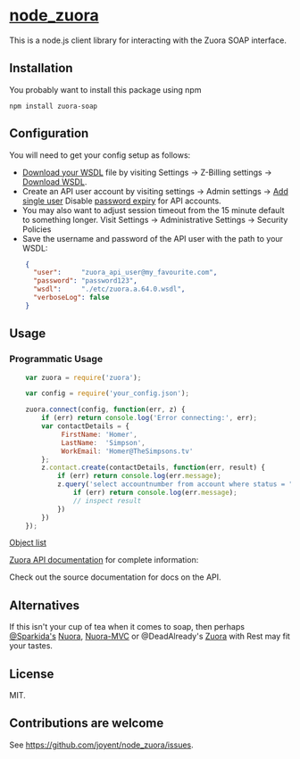 # [node_zuora](https://github.com/joyent/node_zuora.git)

This is a node.js client library for interacting with the Zuora
SOAP interface.


## Installation

You probably want to install this package using npm

    npm install zuora-soap


## Configuration

You will need to get your config setup as follows:

- [Download your WSDL][1] file by visiting Settings -> Z-Billing settings -> [Download WSDL][1].    
- Create an API user account by visiting settings -> Admin settings -> [Add single user][2]
Disable [password expiry][3] for API accounts.
- You may also want to adjust session timeout from the 15 minute default to something longer. Visit Settings -> Administrative Settings -> Security Policies    
- Save the username and password of the API user with the path to your WSDL:

```json
    {
      "user":     "zuora_api_user@my_favourite.com",
      "password": "password123",
      "wsdl":     "./etc/zuora.a.64.0.wsdl",
      "verboseLog": false
    }
```

[1]: https://www.zuora.com/apps/Api.do
[2]: https://www.zuora.com/apps/UserLogin.do?method=edit&flag=1
[3]: http://knowledgecenter.zuora.com/kb/How_do_I_prevent_my_API_user_login_from_expiring%3F

## Usage

### Programmatic Usage

```javascript
    var zuora = require('zuora');

    var config = require('your_config.json');

    zuora.connect(config, function(err, z) {
        if (err) return console.log('Error connecting:', err);
        var contactDetails = {
             FirstName: 'Homer',
             LastName:  'Simpson',
             WorkEmail: 'Homer@TheSimpsons.tv'
        };
        z.contact.create(contactDetails, function(err, result) {
            if (err) return console.log(err.message);
            z.query('select accountnumber from account where status = "Active"', function(err, result) {
                if (err) return console.log(err.message);
                // inspect result
            })
        })
    });
```

[Object list](http://knowledgecenter.zuora.com/BC_Developers/SOAP_API/E1_SOAP_API_Object_Reference)

[Zuora API documentation](http://knowledgecenter.zuora.com/) for complete information:

Check out the source documentation for docs on the API.

## Alternatives

If this isn't your cup of tea when it comes to soap, then perhaps [@Sparkida's][4] [Nuora][1], [Nuora-MVC][2] or @DeadAlready's [Zuora][3] with Rest may fit your tastes.

[1]: https://github.com/node-zuora/nuora
[2]: https://github.com/node-zuora/nuora-mvc
[3]: https://www.npmjs.com/package/zuora
[4]: https://github.com/sparkida


## License

MIT.

## Contributions are welcome

See <https://github.com/joyent/node_zuora/issues>.
